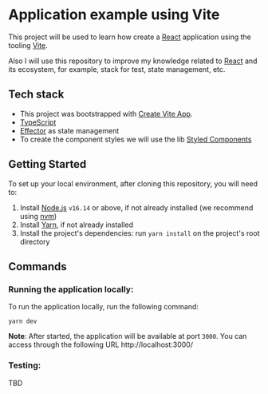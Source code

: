 # Application example using Vite

This project will be used to learn how create a [React](https://reactjs.org/) application using the tooling [Vite](https://vitejs.dev).

Also I will use this repository to improve my knowledge related to [React](https://reactjs.org/) and its ecosystem, for example, stack for test, state management, etc.

## Tech stack

- This project was bootstrapped with [Create Vite App](https://vitejs.dev/guide/#scaffolding-your-first-vite-project).
- [TypeScript](https://www.typescriptlang.org/)
- [Effector](https://effector.dev) as state management
- To create the component styles we will use the lib [Styled Components](https://effector.dev)

## Getting Started

To set up your local environment, after cloning this repository, you will need to:

1. Install [Node.js](https://nodejs.dev/) `v16.14` or above, if not already installed (we recommend using [nvm](https://github.com/nvm-sh/nvm))
2. Install [Yarn](https://classic.yarnpkg.com/en/docs/install), if not already installed
3. Install the project's dependencies: run `yarn install` on the project's root directory

## Commands

### Running the application locally:

To run the application locally, run the following command:

```
yarn dev
```

**Note**: After started, the application will be available at port `3000`. You can access through the following URL http://localhost:3000/

### Testing:

TBD
